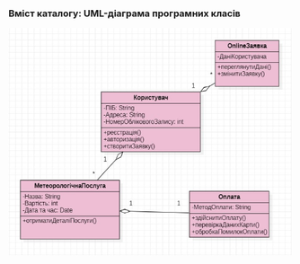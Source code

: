 ### Вміст каталогу: UML-діаграма програмних класів

![](https://github.com/oleksandrblazhko/ai-212-leventij/blob/Laboratory_Work_6/2-SoftwareDesign/2.5-UMLProgramClasses/UMLProgramClassesDiagram.jpg?raw=true)
